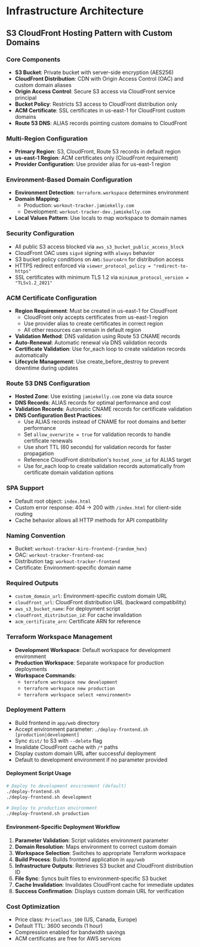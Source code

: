 # Infrastructure Architecture

## S3 CloudFront Hosting Pattern with Custom Domains

### Core Components
- **S3 Bucket**: Private bucket with server-side encryption (AES256)
- **CloudFront Distribution**: CDN with Origin Access Control (OAC) and custom domain aliases
- **Origin Access Control**: Secure S3 access via CloudFront service principal
- **Bucket Policy**: Restricts S3 access to CloudFront distribution only
- **ACM Certificate**: SSL certificates in us-east-1 for CloudFront custom domains
- **Route 53 DNS**: ALIAS records pointing custom domains to CloudFront

### Multi-Region Configuration
- **Primary Region**: S3, CloudFront, Route 53 records in default region
- **us-east-1 Region**: ACM certificates only (CloudFront requirement)
- **Provider Configuration**: Use provider alias for us-east-1 region

### Environment-Based Domain Configuration
- **Environment Detection**: `terraform.workspace` determines environment
- **Domain Mapping**:
  - Production: `workout-tracker.jamiekelly.com`
  - Development: `workout-tracker-dev.jamiekelly.com`
- **Local Values Pattern**: Use locals to map workspace to domain names

### Security Configuration
- All public S3 access blocked via `aws_s3_bucket_public_access_block`
- CloudFront OAC uses `sigv4` signing with `always` behavior
- S3 bucket policy conditions on `AWS:SourceArn` for distribution access
- HTTPS redirect enforced via `viewer_protocol_policy = "redirect-to-https"`
- SSL certificates with minimum TLS 1.2 via `minimum_protocol_version = "TLSv1.2_2021"`

### ACM Certificate Configuration
- **Region Requirement**: Must be created in us-east-1 for CloudFront
  - CloudFront only accepts certificates from us-east-1 region
  - Use provider alias to create certificates in correct region
  - All other resources can remain in default region
- **Validation Method**: DNS validation using Route 53 CNAME records
- **Auto-Renewal**: Automatic renewal via DNS validation records
- **Certificate Validation**: Use for_each loop to create validation records automatically
- **Lifecycle Management**: Use create_before_destroy to prevent downtime during updates

### Route 53 DNS Configuration
- **Hosted Zone**: Use existing `jamiekelly.com` zone via data source
- **DNS Records**: ALIAS records for optimal performance and cost
- **Validation Records**: Automatic CNAME records for certificate validation
- **DNS Configuration Best Practices**:
  - Use ALIAS records instead of CNAME for root domains and better performance
  - Set `allow_overwrite = true` for validation records to handle certificate renewals
  - Use short TTL (60 seconds) for validation records for faster propagation
  - Reference CloudFront distribution's `hosted_zone_id` for ALIAS target
  - Use for_each loop to create validation records automatically from certificate domain validation options

### SPA Support
- Default root object: `index.html`
- Custom error response: 404 → 200 with `/index.html` for client-side routing
- Cache behavior allows all HTTP methods for API compatibility

### Naming Convention
- Bucket: `workout-tracker-kiro-frontend-{random_hex}`
- OAC: `workout-tracker-frontend-oac`
- Distribution tag: `workout-tracker-frontend`
- Certificate: Environment-specific domain name

### Required Outputs
- `custom_domain_url`: Environment-specific custom domain URL
- `cloudfront_url`: CloudFront distribution URL (backward compatibility)
- `aws_s3_bucket_name`: For deployment script
- `cloudfront_distribution_id`: For cache invalidation
- `acm_certificate_arn`: Certificate ARN for reference

### Terraform Workspace Management
- **Development Workspace**: Default workspace for development environment
- **Production Workspace**: Separate workspace for production deployments
- **Workspace Commands**:
  - `terraform workspace new development`
  - `terraform workspace new production`
  - `terraform workspace select <environment>`

### Deployment Pattern
- Build frontend in `app/web` directory
- Accept environment parameter: `./deploy-frontend.sh [production|development]`
- Sync `dist/` to S3 with `--delete` flag
- Invalidate CloudFront cache with `/*` paths
- Display custom domain URL after successful deployment
- Default to development environment if no parameter provided

#### Deployment Script Usage
```bash
# Deploy to development environment (default)
./deploy-frontend.sh
./deploy-frontend.sh development

# Deploy to production environment
./deploy-frontend.sh production
```



#### Environment-Specific Deployment Workflow
1. **Parameter Validation**: Script validates environment parameter
2. **Domain Resolution**: Maps environment to correct custom domain
3. **Workspace Selection**: Switches to appropriate Terraform workspace
4. **Build Process**: Builds frontend application in `app/web`
5. **Infrastructure Outputs**: Retrieves S3 bucket and CloudFront distribution ID
6. **File Sync**: Syncs built files to environment-specific S3 bucket
7. **Cache Invalidation**: Invalidates CloudFront cache for immediate updates
8. **Success Confirmation**: Displays custom domain URL for verification

### Cost Optimization
- Price class: `PriceClass_100` (US, Canada, Europe)
- Default TTL: 3600 seconds (1 hour)
- Compression enabled for bandwidth savings
- ACM certificates are free for AWS services